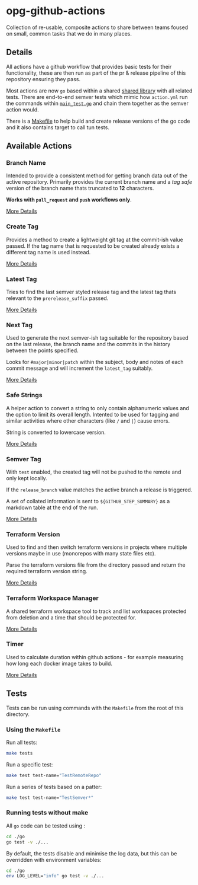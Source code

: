 # opg-github-actions

Collection of re-usable, composite actions to share between teams foused on small, common tasks that we do in many places.

## Details

All actions have a github workflow that provides basic tests for their functionality, these are then run as part of the pr & release pipeline of this repository ensuring they pass.

Most actions are now `go` based within a shared [shared library](./go/) with all related tests. There are end-to-end semver tests which mimic how `action.yml` run the commands within [`main_test.go`](./go/main_test.go) and chain them together as the semver action would.

There is a [Makefile](./Makefile) to help build and create release versions of the go code and it also contains target to call tun tests.


## Available Actions

### Branch Name

Intended to provide a consistent method for getting branch data out of the active repository. Primarily provides the current branch name and a *tag safe* version of the branch name thats truncated to **12** characters.

**Works with `pull_request` and `push` workflows only**.

[More Details](./.github/actions/branch-name/README.md)


### Create Tag

Provides a method to create a lightweight git tag at the commit-ish value passed. If the tag name that is requested to be created already exists a different tag name is used instead.

[More Details](./.github/actions/create-tag/README.md)


### Latest Tag

Tries to find the last semver styled release tag and the latest tag thats relevant to the `prerelease_suffix` passed.

[More Details](./.github/actions/latest-tag/README.md)


### Next Tag

Used to generate the next semver-ish tag suitable for the repository based on the last release, the branch name and the commits in the history between the points specified.

Looks for `#major|minor|patch` within the subject, body and notes of each commit message and will increment the `latest_tag` suitably.

[More Details](./.github/actions/next-tag/README.md)



### Safe Strings

A helper action to convert a string to only contain alphanumeric values and the option to limit its overall length. Intented to be used for tagging and similar activities where other characters (like `/` and `|`) cause errors.

String is converted to lowercase version.


[More Details](./.github/actions/safe-strings/README.md)


### Semver Tag

With `test` enabled, the created tag will not be pushed to the remote and only kept locally.

If the `release_branch` value matches the active branch a release is triggered.

A set of collated information is sent to `${GITHUB_STEP_SUMMARY}` as a markdown table at the end of the run.

[More Details](./.github/actions/semver-tag/README.md)


### Terraform Version

Used to find and then switch terraform versions in projects where multiple versions maybe in use (monorepos with many state files etc).

Parse the terraform versions file from the directory passed and return the required terraform version string.

[More Details](./.github/actions/terraform-version/README.md)

### Terraform Workspace Manager

A shared terraform workspace tool to track and list workspaces protected from deletion and a time that should be protected for.

[More Details](./.github/actions/terraform-workspace-manager/README.md)


### Timer

Used to calculate duration within github actions - for example measuring how long each docker image takes to build.

[More Details](./.github/actions/timer/README.md)


## Tests

Tests can be run using commands with the `Makefile` from the root of this directory.

### Using the `Makefile`

Run all tests:

```bash
make tests
```

Run a specific test:

```bash
make test test-name="TestRemoteRepo"
```

Run a series of tests based on a patter:

```bash
make test test-name="TestSemver*"
```

### Running tests without make

All `go` code can be tested using :

```bash
cd ./go
go test -v ./...
```

By default, the tests disable and minimise the log data, but this can be overridden with environment variables:

```bash
cd ./go
env LOG_LEVEL="info" go test -v ./...
```
